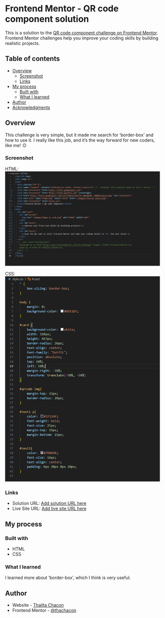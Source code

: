 # Frontend Mentor - QR code component solution

This is a solution to the [QR code component challenge on Frontend Mentor](https://www.frontendmentor.io/challenges/qr-code-component-iux_sIO_H). Frontend Mentor challenges help you improve your coding skills by building realistic projects. 

## Table of contents

- [Overview](#overview)
  - [Screenshot](#screenshot)
  - [Links](#links)
- [My process](#my-process)
  - [Built with](#built-with)
  - [What I learned](#what-i-learned)
- [Author](#author)
- [Acknowledgments](#acknowledgments)


## Overview
This challenge is very simple, but it made me search for ‘border-box’ and how to use it. I really like this job, and it’s the way forward for new coders, like me! :D


### Screenshot

HTML:
![](./images/Captura%20de%20tela%202024-04-16%20163527.png)

CSS:
![](./images/Captura%20de%20tela%202024-04-16%20163540.png)


### Links

- Solution URL: [Add solution URL here](https://your-solution-url.com)
- Live Site URL: [Add live site URL here](https://your-live-site-url.com)

## My process

### Built with

- HTML
- CSS 

### What I learned

I learned more about ‘border-box’, which I think is very useful.


## Author

- Website - [Thalita Chacon](https://github.com/thachacon)
- Frontend Mentor - [@thachacon](https://www.frontendmentor.io/profile/thachacon)
